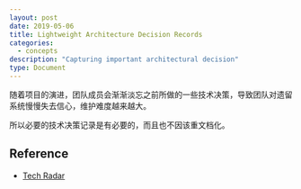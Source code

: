 ```yaml
---
layout: post
date: 2019-05-06
title: Lightweight Architecture Decision Records
categories:
  - concepts
description: "Capturing important architectural decision"
type: Document
---
```


随着项目的演进，团队成员会渐渐淡忘之前所做的一些技术决策，导致团队对遗留系统慢慢失去信心，维护难度越来越大。

所以必要的技术决策记录是有必要的，而且也不因该重文档化。

## Reference
* [Tech Radar](https://www.thoughtworks.com/radar/techniques/lightweight-architecture-decision-records)
